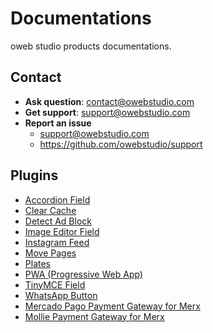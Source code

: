 # Documentations

oweb studio products documentations.

## Contact

- **Ask question**: contact@owebstudio.com
- **Get support**: support@owebstudio.com
- **Report an issue**
  - support@owebstudio.com
  - https://github.com/owebstudio/support

## Plugins
- [Accordion Field](https://github.com/owebstudio/docs/wiki/Kirby-Accordion-Field)
- [Clear Cache](https://github.com/owebstudio/docs/wiki/Kirby-Clear-Cache)
- [Detect Ad Block](https://github.com/owebstudio/docs/wiki/Kirby-Detect-Ad-Block)
- [Image Editor Field](https://github.com/owebstudio/docs/wiki/Kirby-Image-Editor-Field)
- [Instagram Feed](https://github.com/owebstudio/docs/wiki/Kirby-Instagram-Feed)
- [Move Pages](https://github.com/owebstudio/docs/wiki/Kirby-Move-Pages)
- [Plates](https://github.com/owebstudio/docs/wiki/Kirby-Plates)
- [PWA (Progressive Web App)](https://github.com/owebstudio/docs/wiki/Kirby-PWA)
- [TinyMCE Field](https://github.com/owebstudio/docs/wiki/Kirby-TinyMCE-Field)
- [WhatsApp Button](https://github.com/owebstudio/docs/wiki/Kirby-WhatsApp-Button)
- [Mercado Pago Payment Gateway for Merx](https://github.com/owebstudio/docs/wiki/Mercado-Pago-Payment-Gateway-for-Merx)
- [Mollie Payment Gateway for Merx](https://github.com/owebstudio/docs/wiki/Mollie-Payment-Gateway-for-Merx)
